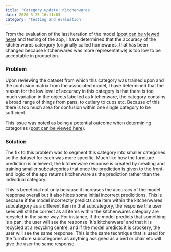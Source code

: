 ```yaml
---
title: 'Category update: Kitchenwares'
date: 2020-3-25 16:11:03
category: 'testing and evaluation'
---
```


From the evaluation of the last iteration of the model
([post can be viewed here](https://blog.samroebuck.dev/testing-and-evaluation/current-model/)) and testing of the app, I have determined that the accuracy of the kitchenwares catergory (originally called homewares, that has been changed because kitchenwares was more representative) is too low to be acceptable in production.

### Problem

Upon reviewing the dataset from which this category was trained upon and the confusion matrix from the associated model, I have determined that the reason for the low level of accuracy in this category is that there is too much variation in the objects labelled as kitchenware, the category contains a broad range of things from pans, to cutlery to cups etc. Because of this there is too much area for confusion within one single category to be sufficient.

This issue was noted as being a potential outcome when determining categories ([post can be viewed here](https://blog.samroebuck.dev/testing-and-evaluation/category-update/)).

### Solution

The fix to this problem was to segment this category into smaller categories so the dataset for each was more specific. Much like how the furniture prediction is achieved, the kitchenware response is created by creating and training smaller subcategories that once the prediction is given to the front-end logic of the app returns kitchenware as the prediction rather than the individual category.

This is beneficial not only because it increases the accuracy of the model response overall but it also hides some initial incorrect predicitions. This is because if the model incorrectly predicts one item within the kitchenwares subcategory as a different item in that subcategory, the response the user sees will still be correct as all items within the kitchenwares category are recycled in the same way. For instance, if the model predicts that something is a pan, the user will see the response 'It's kitchenware' and that it is recycled at a recycling centre, and if the model predicts it is crockery, the user will see the same response. This is the same technique that is used for the furniture subcategories as anything assigned as a bed or chair etc will give the user the same response.
